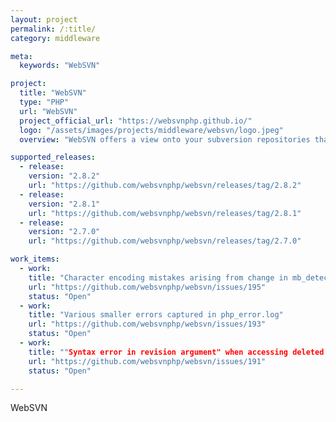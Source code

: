 ```yaml
---
layout: project
permalink: /:title/
category: middleware

meta:
  keywords: "WebSVN"

project:
  title: "WebSVN"
  type: "PHP"
  url: "WebSVN"
  project_official_url: "https://websvnphp.github.io/"
  logo: "/assets/images/projects/middleware/websvn/logo.jpeg"
  overview: "WebSVN offers a view onto your subversion repositories that's been designed to reflect the Subversion methodology. You can view the log of any file or directory and see a list of all the files changed, added or deleted in any given revision. You can also view the differences between two versions of a file so as to see exactly what was changed in a particular revision."

supported_releases:
  - release:
    version: "2.8.2"
    url: "https://github.com/websvnphp/websvn/releases/tag/2.8.2"
  - release:
    version: "2.8.1"
    url: "https://github.com/websvnphp/websvn/releases/tag/2.8.1"
  - release:
    version: "2.7.0"
    url: "https://github.com/websvnphp/websvn/releases/tag/2.7.0"

work_items:
  - work:
    title: "Character encoding mistakes arising from change in mb_detect_encoding"
    url: "https://github.com/websvnphp/websvn/issues/195"
    status: "Open"
  - work:
    title: "Various smaller errors captured in php_error.log"
    url: "https://github.com/websvnphp/websvn/issues/193"
    status: "Open"
  - work:
    title: ""Syntax error in revision argument" when accessing deleted file"
    url: "https://github.com/websvnphp/websvn/issues/191"
    status: "Open"

---
```


<p>WebSVN</p>
